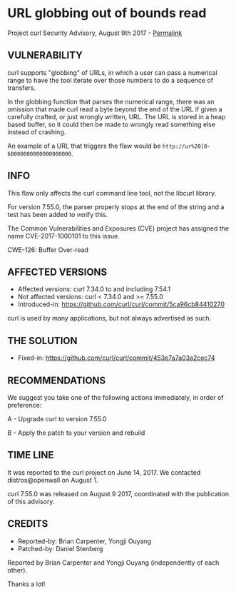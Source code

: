 URL globbing out of bounds read
===============================

Project curl Security Advisory, August 9th 2017 -
[Permalink](https://curl.se/docs/CVE-2017-1000101.html)

VULNERABILITY
-------------

curl supports "globbing" of URLs, in which a user can pass a numerical range
to have the tool iterate over those numbers to do a sequence of transfers.

In the globbing function that parses the numerical range, there was an
omission that made curl read a byte beyond the end of the URL if given a
carefully crafted, or just wrongly written, URL. The URL is stored in a heap
based buffer, so it could then be made to wrongly read something else instead
of crashing.

An example of a URL that triggers the flaw would be
`http://ur%20[0-60000000000000000000`.

INFO
----

This flaw only affects the curl command line tool, not the libcurl
library.

For version 7.55.0, the parser properly stops at the end of the string and a
test has been added to verify this.

The Common Vulnerabilities and Exposures (CVE) project has assigned the name
CVE-2017-1000101 to this issue.

CWE-126: Buffer Over-read

AFFECTED VERSIONS
-----------------

- Affected versions: curl 7.34.0 to and including 7.54.1
- Not affected versions: curl < 7.34.0 and >= 7.55.0
- Introduced-in: https://github.com/curl/curl/commit/5ca96cb84410270

curl is used by many applications, but not always advertised as such.

THE SOLUTION
------------

- Fixed-in: https://github.com/curl/curl/commit/453e7a7a03a2cec74

RECOMMENDATIONS
---------------

We suggest you take one of the following actions immediately, in order of
preference:

 A - Upgrade curl to version 7.55.0

 B - Apply the patch to your version and rebuild

TIME LINE
---------

It was reported to the curl project on June 14, 2017.  We contacted
distros@openwall on August 1.

curl 7.55.0 was released on August 9 2017, coordinated with the publication of
this advisory.

CREDITS
-------

- Reported-by: Brian Carpenter, Yongji Ouyang
- Patched-by: Daniel Stenberg

Reported by Brian Carpenter and Yongji Ouyang (independently of each other).

Thanks a lot!
